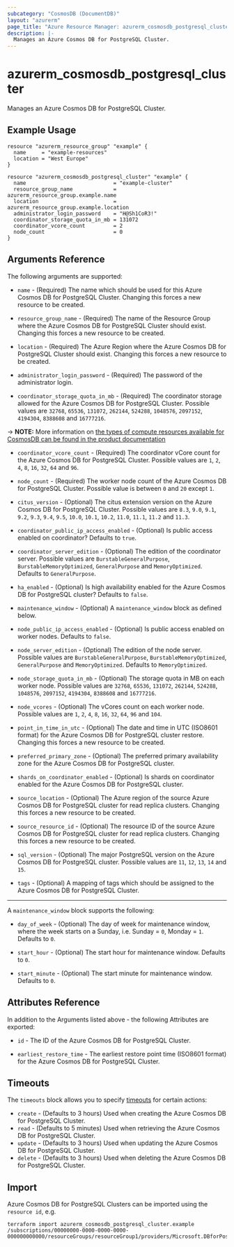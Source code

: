 ```yaml
---
subcategory: "CosmosDB (DocumentDB)"
layout: "azurerm"
page_title: "Azure Resource Manager: azurerm_cosmosdb_postgresql_cluster"
description: |-
  Manages an Azure Cosmos DB for PostgreSQL Cluster.
---
```


# azurerm_cosmosdb_postgresql_cluster

Manages an Azure Cosmos DB for PostgreSQL Cluster.

## Example Usage

```hcl
resource "azurerm_resource_group" "example" {
  name     = "example-resources"
  location = "West Europe"
}

resource "azurerm_cosmosdb_postgresql_cluster" "example" {
  name                            = "example-cluster"
  resource_group_name             = azurerm_resource_group.example.name
  location                        = azurerm_resource_group.example.location
  administrator_login_password    = "H@Sh1CoR3!"
  coordinator_storage_quota_in_mb = 131072
  coordinator_vcore_count         = 2
  node_count                      = 0
}
```

## Arguments Reference

The following arguments are supported:

* `name` - (Required) The name which should be used for this Azure Cosmos DB for PostgreSQL Cluster. Changing this forces a new resource to be created.

* `resource_group_name` - (Required) The name of the Resource Group where the Azure Cosmos DB for PostgreSQL Cluster should exist. Changing this forces a new resource to be created.

* `location` - (Required) The Azure Region where the Azure Cosmos DB for PostgreSQL Cluster should exist. Changing this forces a new resource to be created.

* `administrator_login_password` - (Required) The password of the administrator login.

* `coordinator_storage_quota_in_mb` - (Required) The coordinator storage allowed for the Azure Cosmos DB for PostgreSQL Cluster. Possible values are `32768`, `65536`, `131072`, `262144`, `524288`, `1048576`, `2097152`, `4194304`, `8388608` and `16777216`.

-> **NOTE:** More information on [the types of compute resources available for CosmosDB can be found in the product documentation](https://learn.microsoft.com/azure/cosmos-db/postgresql/resources-compute)

* `coordinator_vcore_count` - (Required) The coordinator vCore count for the Azure Cosmos DB for PostgreSQL Cluster. Possible values are `1`, `2`, `4`, `8`, `16`, `32`, `64` and `96`.

* `node_count` - (Required) The worker node count of the Azure Cosmos DB for PostgreSQL Cluster. Possible value is between `0` and `20` except `1`.

* `citus_version` - (Optional) The citus extension version on the Azure Cosmos DB for PostgreSQL Cluster. Possible values are `8.3`, `9.0`, `9.1`, `9.2`, `9.3`, `9.4`, `9.5`, `10.0`, `10.1`, `10.2`, `11.0`, `11.1`, `11.2` and `11.3`.

* `coordinator_public_ip_access_enabled` - (Optional) Is public access enabled on coordinator? Defaults to `true`.

* `coordinator_server_edition` - (Optional) The edition of the coordinator server. Possible values are `BurstableGeneralPurpose`, `BurstableMemoryOptimized`, `GeneralPurpose` and `MemoryOptimized`. Defaults to `GeneralPurpose`.

* `ha_enabled` - (Optional) Is high availability enabled for the Azure Cosmos DB for PostgreSQL cluster? Defaults to `false`.

* `maintenance_window` - (Optional) A `maintenance_window` block as defined below.

* `node_public_ip_access_enabled` - (Optional) Is public access enabled on worker nodes. Defaults to `false`.

* `node_server_edition` - (Optional) The edition of the node server. Possible values are `BurstableGeneralPurpose`, `BurstableMemoryOptimized`, `GeneralPurpose` and `MemoryOptimized`. Defaults to `MemoryOptimized`.

* `node_storage_quota_in_mb` - (Optional) The storage quota in MB on each worker node. Possible values are `32768`, `65536`, `131072`, `262144`, `524288`, `1048576`, `2097152`, `4194304`, `8388608` and `16777216`.

* `node_vcores` - (Optional) The vCores count on each worker node. Possible values are `1`, `2`, `4`, `8`, `16`, `32`, `64`, `96` and `104`.

* `point_in_time_in_utc` - (Optional) The date and time in UTC (ISO8601 format) for the Azure Cosmos DB for PostgreSQL cluster restore. Changing this forces a new resource to be created.

* `preferred_primary_zone` - (Optional) The preferred primary availability zone for the Azure Cosmos DB for PostgreSQL cluster.

* `shards_on_coordinator_enabled` - (Optional) Is shards on coordinator enabled for the Azure Cosmos DB for PostgreSQL cluster.

* `source_location` - (Optional) The Azure region of the source Azure Cosmos DB for PostgreSQL cluster for read replica clusters. Changing this forces a new resource to be created.

* `source_resource_id` - (Optional) The resource ID of the source Azure Cosmos DB for PostgreSQL cluster for read replica clusters. Changing this forces a new resource to be created.

* `sql_version` - (Optional) The major PostgreSQL version on the Azure Cosmos DB for PostgreSQL cluster. Possible values are `11`, `12`, `13`, `14` and `15`.

* `tags` - (Optional) A mapping of tags which should be assigned to the Azure Cosmos DB for PostgreSQL Cluster.

---

A `maintenance_window` block supports the following:

* `day_of_week` - (Optional) The day of week for maintenance window, where the week starts on a Sunday, i.e. Sunday = `0`, Monday = `1`. Defaults to `0`.

* `start_hour` - (Optional) The start hour for maintenance window. Defaults to `0`.

* `start_minute` - (Optional) The start minute for maintenance window. Defaults to `0`.

## Attributes Reference

In addition to the Arguments listed above - the following Attributes are exported:

* `id` - The ID of the Azure Cosmos DB for PostgreSQL Cluster.

* `earliest_restore_time` - The earliest restore point time (ISO8601 format) for the Azure Cosmos DB for PostgreSQL Cluster.

## Timeouts

The `timeouts` block allows you to specify [timeouts](https://www.terraform.io/docs/configuration/resources.html#timeouts) for certain actions:

* `create` - (Defaults to 3 hours) Used when creating the Azure Cosmos DB for PostgreSQL Cluster.
* `read` - (Defaults to 5 minutes) Used when retrieving the Azure Cosmos DB for PostgreSQL Cluster.
* `update` - (Defaults to 3 hours) Used when updating the Azure Cosmos DB for PostgreSQL Cluster.
* `delete` - (Defaults to 3 hours) Used when deleting the Azure Cosmos DB for PostgreSQL Cluster.

## Import

Azure Cosmos DB for PostgreSQL Clusters can be imported using the `resource id`, e.g.

```shell
terraform import azurerm_cosmosdb_postgresql_cluster.example /subscriptions/00000000-0000-0000-0000-000000000000/resourceGroups/resourceGroup1/providers/Microsoft.DBforPostgreSQL/serverGroupsv2/cluster1
```
